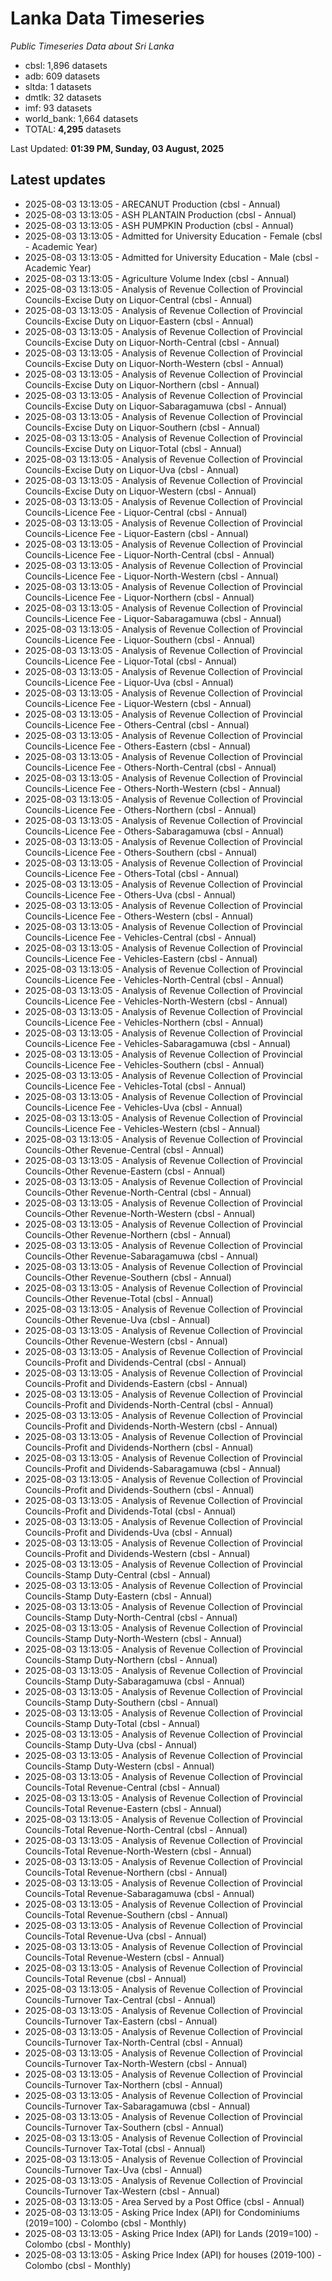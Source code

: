 # Lanka Data Timeseries
*Public Timeseries Data about Sri Lanka*

* cbsl: 1,896 datasets
* adb: 609 datasets
* sltda: 1 datasets
* dmtlk: 32 datasets
* imf: 93 datasets
* world_bank: 1,664 datasets
* TOTAL: **4,295** datasets

Last Updated: **01:39 PM, Sunday, 03 August, 2025**

## Latest updates

* 2025-08-03 13:13:05 - ARECANUT Production (cbsl - Annual)
* 2025-08-03 13:13:05 - ASH PLANTAIN Production (cbsl - Annual)
* 2025-08-03 13:13:05 - ASH PUMPKIN Production (cbsl - Annual)
* 2025-08-03 13:13:05 - Admitted for University Education - Female (cbsl - Academic Year)
* 2025-08-03 13:13:05 - Admitted for University Education - Male (cbsl - Academic Year)
* 2025-08-03 13:13:05 - Agriculture Volume Index (cbsl - Annual)
* 2025-08-03 13:13:05 - Analysis of Revenue Collection of Provincial Councils-Excise Duty on Liquor-Central (cbsl - Annual)
* 2025-08-03 13:13:05 - Analysis of Revenue Collection of Provincial Councils-Excise Duty on Liquor-Eastern (cbsl - Annual)
* 2025-08-03 13:13:05 - Analysis of Revenue Collection of Provincial Councils-Excise Duty on Liquor-North-Central (cbsl - Annual)
* 2025-08-03 13:13:05 - Analysis of Revenue Collection of Provincial Councils-Excise Duty on Liquor-North-Western (cbsl - Annual)
* 2025-08-03 13:13:05 - Analysis of Revenue Collection of Provincial Councils-Excise Duty on Liquor-Northern (cbsl - Annual)
* 2025-08-03 13:13:05 - Analysis of Revenue Collection of Provincial Councils-Excise Duty on Liquor-Sabaragamuwa (cbsl - Annual)
* 2025-08-03 13:13:05 - Analysis of Revenue Collection of Provincial Councils-Excise Duty on Liquor-Southern (cbsl - Annual)
* 2025-08-03 13:13:05 - Analysis of Revenue Collection of Provincial Councils-Excise Duty on Liquor-Total (cbsl - Annual)
* 2025-08-03 13:13:05 - Analysis of Revenue Collection of Provincial Councils-Excise Duty on Liquor-Uva (cbsl - Annual)
* 2025-08-03 13:13:05 - Analysis of Revenue Collection of Provincial Councils-Excise Duty on Liquor-Western (cbsl - Annual)
* 2025-08-03 13:13:05 - Analysis of Revenue Collection of Provincial Councils-Licence Fee - Liquor-Central (cbsl - Annual)
* 2025-08-03 13:13:05 - Analysis of Revenue Collection of Provincial Councils-Licence Fee - Liquor-Eastern (cbsl - Annual)
* 2025-08-03 13:13:05 - Analysis of Revenue Collection of Provincial Councils-Licence Fee - Liquor-North-Central (cbsl - Annual)
* 2025-08-03 13:13:05 - Analysis of Revenue Collection of Provincial Councils-Licence Fee - Liquor-North-Western (cbsl - Annual)
* 2025-08-03 13:13:05 - Analysis of Revenue Collection of Provincial Councils-Licence Fee - Liquor-Northern (cbsl - Annual)
* 2025-08-03 13:13:05 - Analysis of Revenue Collection of Provincial Councils-Licence Fee - Liquor-Sabaragamuwa (cbsl - Annual)
* 2025-08-03 13:13:05 - Analysis of Revenue Collection of Provincial Councils-Licence Fee - Liquor-Southern (cbsl - Annual)
* 2025-08-03 13:13:05 - Analysis of Revenue Collection of Provincial Councils-Licence Fee - Liquor-Total (cbsl - Annual)
* 2025-08-03 13:13:05 - Analysis of Revenue Collection of Provincial Councils-Licence Fee - Liquor-Uva (cbsl - Annual)
* 2025-08-03 13:13:05 - Analysis of Revenue Collection of Provincial Councils-Licence Fee - Liquor-Western (cbsl - Annual)
* 2025-08-03 13:13:05 - Analysis of Revenue Collection of Provincial Councils-Licence Fee - Others-Central (cbsl - Annual)
* 2025-08-03 13:13:05 - Analysis of Revenue Collection of Provincial Councils-Licence Fee - Others-Eastern (cbsl - Annual)
* 2025-08-03 13:13:05 - Analysis of Revenue Collection of Provincial Councils-Licence Fee - Others-North-Central (cbsl - Annual)
* 2025-08-03 13:13:05 - Analysis of Revenue Collection of Provincial Councils-Licence Fee - Others-North-Western (cbsl - Annual)
* 2025-08-03 13:13:05 - Analysis of Revenue Collection of Provincial Councils-Licence Fee - Others-Northern (cbsl - Annual)
* 2025-08-03 13:13:05 - Analysis of Revenue Collection of Provincial Councils-Licence Fee - Others-Sabaragamuwa (cbsl - Annual)
* 2025-08-03 13:13:05 - Analysis of Revenue Collection of Provincial Councils-Licence Fee - Others-Southern (cbsl - Annual)
* 2025-08-03 13:13:05 - Analysis of Revenue Collection of Provincial Councils-Licence Fee - Others-Total (cbsl - Annual)
* 2025-08-03 13:13:05 - Analysis of Revenue Collection of Provincial Councils-Licence Fee - Others-Uva (cbsl - Annual)
* 2025-08-03 13:13:05 - Analysis of Revenue Collection of Provincial Councils-Licence Fee - Others-Western (cbsl - Annual)
* 2025-08-03 13:13:05 - Analysis of Revenue Collection of Provincial Councils-Licence Fee - Vehicles-Central (cbsl - Annual)
* 2025-08-03 13:13:05 - Analysis of Revenue Collection of Provincial Councils-Licence Fee - Vehicles-Eastern (cbsl - Annual)
* 2025-08-03 13:13:05 - Analysis of Revenue Collection of Provincial Councils-Licence Fee - Vehicles-North-Central (cbsl - Annual)
* 2025-08-03 13:13:05 - Analysis of Revenue Collection of Provincial Councils-Licence Fee - Vehicles-North-Western (cbsl - Annual)
* 2025-08-03 13:13:05 - Analysis of Revenue Collection of Provincial Councils-Licence Fee - Vehicles-Northern (cbsl - Annual)
* 2025-08-03 13:13:05 - Analysis of Revenue Collection of Provincial Councils-Licence Fee - Vehicles-Sabaragamuwa (cbsl - Annual)
* 2025-08-03 13:13:05 - Analysis of Revenue Collection of Provincial Councils-Licence Fee - Vehicles-Southern (cbsl - Annual)
* 2025-08-03 13:13:05 - Analysis of Revenue Collection of Provincial Councils-Licence Fee - Vehicles-Total (cbsl - Annual)
* 2025-08-03 13:13:05 - Analysis of Revenue Collection of Provincial Councils-Licence Fee - Vehicles-Uva (cbsl - Annual)
* 2025-08-03 13:13:05 - Analysis of Revenue Collection of Provincial Councils-Licence Fee - Vehicles-Western (cbsl - Annual)
* 2025-08-03 13:13:05 - Analysis of Revenue Collection of Provincial Councils-Other Revenue-Central (cbsl - Annual)
* 2025-08-03 13:13:05 - Analysis of Revenue Collection of Provincial Councils-Other Revenue-Eastern (cbsl - Annual)
* 2025-08-03 13:13:05 - Analysis of Revenue Collection of Provincial Councils-Other Revenue-North-Central (cbsl - Annual)
* 2025-08-03 13:13:05 - Analysis of Revenue Collection of Provincial Councils-Other Revenue-North-Western (cbsl - Annual)
* 2025-08-03 13:13:05 - Analysis of Revenue Collection of Provincial Councils-Other Revenue-Northern (cbsl - Annual)
* 2025-08-03 13:13:05 - Analysis of Revenue Collection of Provincial Councils-Other Revenue-Sabaragamuwa (cbsl - Annual)
* 2025-08-03 13:13:05 - Analysis of Revenue Collection of Provincial Councils-Other Revenue-Southern (cbsl - Annual)
* 2025-08-03 13:13:05 - Analysis of Revenue Collection of Provincial Councils-Other Revenue-Total (cbsl - Annual)
* 2025-08-03 13:13:05 - Analysis of Revenue Collection of Provincial Councils-Other Revenue-Uva (cbsl - Annual)
* 2025-08-03 13:13:05 - Analysis of Revenue Collection of Provincial Councils-Other Revenue-Western (cbsl - Annual)
* 2025-08-03 13:13:05 - Analysis of Revenue Collection of Provincial Councils-Profit and Dividends-Central (cbsl - Annual)
* 2025-08-03 13:13:05 - Analysis of Revenue Collection of Provincial Councils-Profit and Dividends-Eastern (cbsl - Annual)
* 2025-08-03 13:13:05 - Analysis of Revenue Collection of Provincial Councils-Profit and Dividends-North-Central (cbsl - Annual)
* 2025-08-03 13:13:05 - Analysis of Revenue Collection of Provincial Councils-Profit and Dividends-North-Western (cbsl - Annual)
* 2025-08-03 13:13:05 - Analysis of Revenue Collection of Provincial Councils-Profit and Dividends-Northern (cbsl - Annual)
* 2025-08-03 13:13:05 - Analysis of Revenue Collection of Provincial Councils-Profit and Dividends-Sabaragamuwa (cbsl - Annual)
* 2025-08-03 13:13:05 - Analysis of Revenue Collection of Provincial Councils-Profit and Dividends-Southern (cbsl - Annual)
* 2025-08-03 13:13:05 - Analysis of Revenue Collection of Provincial Councils-Profit and Dividends-Total (cbsl - Annual)
* 2025-08-03 13:13:05 - Analysis of Revenue Collection of Provincial Councils-Profit and Dividends-Uva (cbsl - Annual)
* 2025-08-03 13:13:05 - Analysis of Revenue Collection of Provincial Councils-Profit and Dividends-Western (cbsl - Annual)
* 2025-08-03 13:13:05 - Analysis of Revenue Collection of Provincial Councils-Stamp Duty-Central (cbsl - Annual)
* 2025-08-03 13:13:05 - Analysis of Revenue Collection of Provincial Councils-Stamp Duty-Eastern (cbsl - Annual)
* 2025-08-03 13:13:05 - Analysis of Revenue Collection of Provincial Councils-Stamp Duty-North-Central (cbsl - Annual)
* 2025-08-03 13:13:05 - Analysis of Revenue Collection of Provincial Councils-Stamp Duty-North-Western (cbsl - Annual)
* 2025-08-03 13:13:05 - Analysis of Revenue Collection of Provincial Councils-Stamp Duty-Northern (cbsl - Annual)
* 2025-08-03 13:13:05 - Analysis of Revenue Collection of Provincial Councils-Stamp Duty-Sabaragamuwa (cbsl - Annual)
* 2025-08-03 13:13:05 - Analysis of Revenue Collection of Provincial Councils-Stamp Duty-Southern (cbsl - Annual)
* 2025-08-03 13:13:05 - Analysis of Revenue Collection of Provincial Councils-Stamp Duty-Total (cbsl - Annual)
* 2025-08-03 13:13:05 - Analysis of Revenue Collection of Provincial Councils-Stamp Duty-Uva (cbsl - Annual)
* 2025-08-03 13:13:05 - Analysis of Revenue Collection of Provincial Councils-Stamp Duty-Western (cbsl - Annual)
* 2025-08-03 13:13:05 - Analysis of Revenue Collection of Provincial Councils-Total Revenue-Central (cbsl - Annual)
* 2025-08-03 13:13:05 - Analysis of Revenue Collection of Provincial Councils-Total Revenue-Eastern (cbsl - Annual)
* 2025-08-03 13:13:05 - Analysis of Revenue Collection of Provincial Councils-Total Revenue-North-Central (cbsl - Annual)
* 2025-08-03 13:13:05 - Analysis of Revenue Collection of Provincial Councils-Total Revenue-North-Western (cbsl - Annual)
* 2025-08-03 13:13:05 - Analysis of Revenue Collection of Provincial Councils-Total Revenue-Northern (cbsl - Annual)
* 2025-08-03 13:13:05 - Analysis of Revenue Collection of Provincial Councils-Total Revenue-Sabaragamuwa (cbsl - Annual)
* 2025-08-03 13:13:05 - Analysis of Revenue Collection of Provincial Councils-Total Revenue-Southern (cbsl - Annual)
* 2025-08-03 13:13:05 - Analysis of Revenue Collection of Provincial Councils-Total Revenue-Uva (cbsl - Annual)
* 2025-08-03 13:13:05 - Analysis of Revenue Collection of Provincial Councils-Total Revenue-Western (cbsl - Annual)
* 2025-08-03 13:13:05 - Analysis of Revenue Collection of Provincial Councils-Total Revenue (cbsl - Annual)
* 2025-08-03 13:13:05 - Analysis of Revenue Collection of Provincial Councils-Turnover Tax-Central (cbsl - Annual)
* 2025-08-03 13:13:05 - Analysis of Revenue Collection of Provincial Councils-Turnover Tax-Eastern (cbsl - Annual)
* 2025-08-03 13:13:05 - Analysis of Revenue Collection of Provincial Councils-Turnover Tax-North-Central (cbsl - Annual)
* 2025-08-03 13:13:05 - Analysis of Revenue Collection of Provincial Councils-Turnover Tax-North-Western (cbsl - Annual)
* 2025-08-03 13:13:05 - Analysis of Revenue Collection of Provincial Councils-Turnover Tax-Northern (cbsl - Annual)
* 2025-08-03 13:13:05 - Analysis of Revenue Collection of Provincial Councils-Turnover Tax-Sabaragamuwa (cbsl - Annual)
* 2025-08-03 13:13:05 - Analysis of Revenue Collection of Provincial Councils-Turnover Tax-Southern (cbsl - Annual)
* 2025-08-03 13:13:05 - Analysis of Revenue Collection of Provincial Councils-Turnover Tax-Total (cbsl - Annual)
* 2025-08-03 13:13:05 - Analysis of Revenue Collection of Provincial Councils-Turnover Tax-Uva (cbsl - Annual)
* 2025-08-03 13:13:05 - Analysis of Revenue Collection of Provincial Councils-Turnover Tax-Western (cbsl - Annual)
* 2025-08-03 13:13:05 - Area Served by a Post Office (cbsl - Annual)
* 2025-08-03 13:13:05 - Asking Price Index (API) for Condominiums (2019=100) - Colombo (cbsl - Monthly)
* 2025-08-03 13:13:05 - Asking Price Index (API) for Lands (2019=100) - Colombo (cbsl - Monthly)
* 2025-08-03 13:13:05 - Asking Price Index (API) for houses (2019-100) - Colombo (cbsl - Monthly)